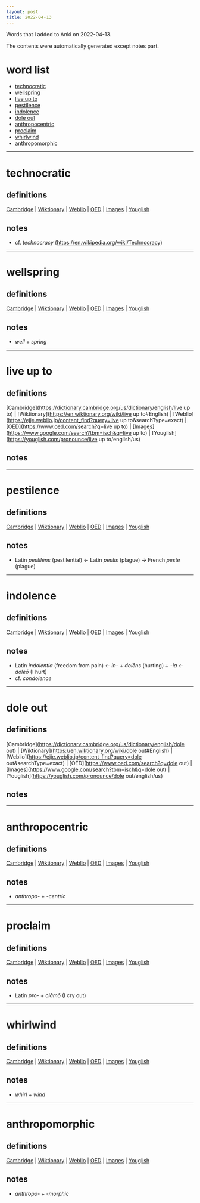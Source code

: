 ```yaml
---
layout: post
title: 2022-04-13
---
```


Words that I added to Anki on 2022-04-13.

The contents were automatically generated except notes part.
# word list
- [technocratic](#technocratic)
- [wellspring](#wellspring)
- [live up to](#live-up-to)
- [pestilence](#pestilence)
- [indolence](#indolence)
- [dole out](#dole-out)
- [anthropocentric](#anthropocentric)
- [proclaim](#proclaim)
- [whirlwind](#whirlwind)
- [anthropomorphic](#anthropomorphic)

---

# technocratic
## definitions
[Cambridge](https://dictionary.cambridge.org/us/dictionary/english/technocratic)
|
[Wiktionary](https://en.wiktionary.org/wiki/technocratic#English)
|
[Weblio](https://ejje.weblio.jp/content_find?query=technocratic&searchType=exact)
|
[OED](https://www.oed.com/search?q=technocratic)
|
[Images](https://www.google.com/search?tbm=isch&q=technocratic)
|
[Youglish](https://youglish.com/pronounce/technocratic/english/us)

## notes
- cf. *technocracy* (<https://en.wikipedia.org/wiki/Technocracy>)

---

# wellspring
## definitions
[Cambridge](https://dictionary.cambridge.org/us/dictionary/english/wellspring)
|
[Wiktionary](https://en.wiktionary.org/wiki/wellspring#English)
|
[Weblio](https://ejje.weblio.jp/content_find?query=wellspring&searchType=exact)
|
[OED](https://www.oed.com/search?q=wellspring)
|
[Images](https://www.google.com/search?tbm=isch&q=wellspring)
|
[Youglish](https://youglish.com/pronounce/wellspring/english/us)

## notes
- *well* + *spring*

---

# live up to
## definitions
[Cambridge](https://dictionary.cambridge.org/us/dictionary/english/live up to)
|
[Wiktionary](https://en.wiktionary.org/wiki/live up to#English)
|
[Weblio](https://ejje.weblio.jp/content_find?query=live up to&searchType=exact)
|
[OED](https://www.oed.com/search?q=live up to)
|
[Images](https://www.google.com/search?tbm=isch&q=live up to)
|
[Youglish](https://youglish.com/pronounce/live up to/english/us)

## notes

---

# pestilence
## definitions
[Cambridge](https://dictionary.cambridge.org/us/dictionary/english/pestilence)
|
[Wiktionary](https://en.wiktionary.org/wiki/pestilence#English)
|
[Weblio](https://ejje.weblio.jp/content_find?query=pestilence&searchType=exact)
|
[OED](https://www.oed.com/search?q=pestilence)
|
[Images](https://www.google.com/search?tbm=isch&q=pestilence)
|
[Youglish](https://youglish.com/pronounce/pestilence/english/us)

## notes
- Latin *pestilēns* (pestilential) <- Latin *pestis* (plague) -> French *peste* (plague)

---

# indolence
## definitions
[Cambridge](https://dictionary.cambridge.org/us/dictionary/english/indolence)
|
[Wiktionary](https://en.wiktionary.org/wiki/indolence#English)
|
[Weblio](https://ejje.weblio.jp/content_find?query=indolence&searchType=exact)
|
[OED](https://www.oed.com/search?q=indolence)
|
[Images](https://www.google.com/search?tbm=isch&q=indolence)
|
[Youglish](https://youglish.com/pronounce/indolence/english/us)

## notes
- Latin *indolentia* (freedom from pain) <- *in-* + *dolēns* (hurting) + *-ia* <- *doleō* (I hurt)
- cf. *condolence*

---

# dole out
## definitions
[Cambridge](https://dictionary.cambridge.org/us/dictionary/english/dole out)
|
[Wiktionary](https://en.wiktionary.org/wiki/dole out#English)
|
[Weblio](https://ejje.weblio.jp/content_find?query=dole out&searchType=exact)
|
[OED](https://www.oed.com/search?q=dole out)
|
[Images](https://www.google.com/search?tbm=isch&q=dole out)
|
[Youglish](https://youglish.com/pronounce/dole out/english/us)

## notes

---

# anthropocentric
## definitions
[Cambridge](https://dictionary.cambridge.org/us/dictionary/english/anthropocentric)
|
[Wiktionary](https://en.wiktionary.org/wiki/anthropocentric#English)
|
[Weblio](https://ejje.weblio.jp/content_find?query=anthropocentric&searchType=exact)
|
[OED](https://www.oed.com/search?q=anthropocentric)
|
[Images](https://www.google.com/search?tbm=isch&q=anthropocentric)
|
[Youglish](https://youglish.com/pronounce/anthropocentric/english/us)

## notes
- *anthropo-* + *-centric*

---

# proclaim
## definitions
[Cambridge](https://dictionary.cambridge.org/us/dictionary/english/proclaim)
|
[Wiktionary](https://en.wiktionary.org/wiki/proclaim#English)
|
[Weblio](https://ejje.weblio.jp/content_find?query=proclaim&searchType=exact)
|
[OED](https://www.oed.com/search?q=proclaim)
|
[Images](https://www.google.com/search?tbm=isch&q=proclaim)
|
[Youglish](https://youglish.com/pronounce/proclaim/english/us)

## notes
- Latin *pro-* + *clāmō* (I cry out)

---

# whirlwind
## definitions
[Cambridge](https://dictionary.cambridge.org/us/dictionary/english/whirlwind)
|
[Wiktionary](https://en.wiktionary.org/wiki/whirlwind#English)
|
[Weblio](https://ejje.weblio.jp/content_find?query=whirlwind&searchType=exact)
|
[OED](https://www.oed.com/search?q=whirlwind)
|
[Images](https://www.google.com/search?tbm=isch&q=whirlwind)
|
[Youglish](https://youglish.com/pronounce/whirlwind/english/us)

## notes
- *whirl* + *wind*

---

# anthropomorphic
## definitions
[Cambridge](https://dictionary.cambridge.org/us/dictionary/english/anthropomorphic)
|
[Wiktionary](https://en.wiktionary.org/wiki/anthropomorphic#English)
|
[Weblio](https://ejje.weblio.jp/content_find?query=anthropomorphic&searchType=exact)
|
[OED](https://www.oed.com/search?q=anthropomorphic)
|
[Images](https://www.google.com/search?tbm=isch&q=anthropomorphic)
|
[Youglish](https://youglish.com/pronounce/anthropomorphic/english/us)

## notes
- *anthropo-* + *-morphic*

